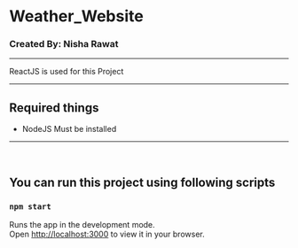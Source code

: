 <h1>Weather_Website</h1>
<h3>Created By: Nisha Rawat</h3>
<hr>
<p>ReactJS is used for this Project</p>
<hr>


<h2>Required things</h2>
<ul>
    <li>NodeJS Must be installed</li>
</ul>
<hr><br>

## You can run this project using following scripts

### `npm start`

Runs the app in the development mode.\
Open [http://localhost:3000](http://localhost:3000) to view it in your browser.
